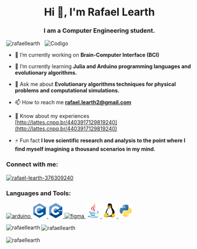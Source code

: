 <h1 align="center">Hi 👋, I'm Rafael Learth</h1>
<h3 align="center">I am a Computer Engineering student.</h3>
<img align="right" alt="Codigo" width="400"src=https://i.pinimg.com/originals/d4/81/f3/d481f3c72e283309071f79e01b05c06d.gif>
<p align="left"> <img src="https://komarev.com/ghpvc/?username=rafaellearth&label=Profile%20views&color=0e75b6&style=flat" alt="rafaellearth" /> </p>

- 🔭 I’m currently working on **Brain-Computer Interface (BCI)**

- 🌱 I’m currently learning **Julia and Arduino programming languages and evolutionary algorithms.**

- 💬 Ask me about **Evolutionary algorithms techniques for physical problems and computational simulations.**

- 📫 How to reach me **rafael.learth2@gmail.com**

- 📄 Know about my experiences [http://lattes.cnpq.br/4403917129819240](http://lattes.cnpq.br/4403917129819240)

- ⚡ Fun fact **I love scientific research and analysis to the point where I find myself imagining a thousand scenarios in my mind.**

<h3 align="left">Connect with me:</h3>
<p align="left">
<a href="https://linkedin.com/in/rafael-learth-376309240" target="blank"><img align="center" src="https://raw.githubusercontent.com/rahuldkjain/github-profile-readme-generator/master/src/images/icons/Social/linked-in-alt.svg" alt="rafael-learth-376309240" height="30" width="40" /></a>
</p>

<h3 align="left">Languages and Tools:</h3>
<p align="left"> <a href="https://www.arduino.cc/" target="_blank" rel="noreferrer"> <img src="https://cdn.worldvectorlogo.com/logos/arduino-1.svg" alt="arduino" width="40" height="40"/> </a> <a href="https://www.cprogramming.com/" target="_blank" rel="noreferrer"> <img src="https://raw.githubusercontent.com/devicons/devicon/master/icons/c/c-original.svg" alt="c" width="40" height="40"/> </a> <a href="https://www.w3schools.com/cpp/" target="_blank" rel="noreferrer"> <img src="https://raw.githubusercontent.com/devicons/devicon/master/icons/cplusplus/cplusplus-original.svg" alt="cplusplus" width="40" height="40"/> </a> <a href="https://www.figma.com/" target="_blank" rel="noreferrer"> <img src="https://www.vectorlogo.zone/logos/figma/figma-icon.svg" alt="figma" width="40" height="40"/> </a> <a href="https://www.java.com" target="_blank" rel="noreferrer"> <img src="https://raw.githubusercontent.com/devicons/devicon/master/icons/java/java-original.svg" alt="java" width="40" height="40"/> </a> <a href="https://www.linux.org/" target="_blank" rel="noreferrer"> <img src="https://raw.githubusercontent.com/devicons/devicon/master/icons/linux/linux-original.svg" alt="linux" width="40" height="40"/> </a> <a href="https://www.python.org" target="_blank" rel="noreferrer"> <img src="https://raw.githubusercontent.com/devicons/devicon/master/icons/python/python-original.svg" alt="python" width="40" height="40"/> </a> </p>

<p><img align="left" src="https://github-readme-stats.vercel.app/api/top-langs?username=rafaellearth&show_icons=true&locale=en&layout=compact" alt="rafaellearth" /></p>

<p>&nbsp;<img align="center" src="https://github-readme-stats.vercel.app/api?username=rafaellearth&show_icons=true&locale=en" alt="rafaellearth" /></p>

<p><img align="center" src="https://github-readme-streak-stats.herokuapp.com/?user=rafaellearth&" alt="rafaellearth" /></p>
